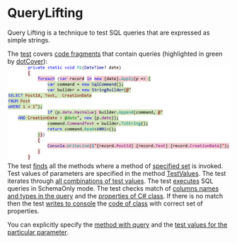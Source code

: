 # QueryLifting
Query Lifting is a technique to test SQL queries that are expressed as simple strings.

The [test](Foo.Tests/QueryTests.cs#L25) covers [code fragments](Foo/Program.cs#L18-L26) that contain queries 
(highlighted in green by [dotCover](https://www.jetbrains.com/help/dotcover/10.0/Visualizing_Code_Coverage.html)):  
![Code coverage](Images/CodeCoverage.png?raw=true "Code coverage")  
The test
[finds](QueryLifting/UsageResolver.cs#L14)
all the methods where a method of
[specified set](Foo.Tests/QueryTests.cs#L32-L33)
is invoked.
Test values of parameters are specified in the method
[TestValues](Foo.Tests/QueryTests.cs#L50).
The test iterates through 
[all combinations of test values](QueryLifting/EnumerableExtensions.cs#L9).
The test [executes](Foo.Tests/QueryChecker.cs#L19)
SQL queries in SchemaOnly mode.
The test checks match of
[columns names and types in the query](Foo/Program.cs#L20)
and the [properties of C# class](Foo/AnonymousTypes.cs#L8-L10).
If there is no match then the test 
[writes to console](Foo.Tests/QueryChecker.cs#L84-L88)
the [code of class](Foo/AnonymousTypes.cs#L6-L11) 
with correct set of properties.

You can explicitly specify
the [method with query](Foo.Tests/QueryTests.cs#L138)
and the [test values for the particular parameter](Foo.Tests/QueryTests.cs#L139).